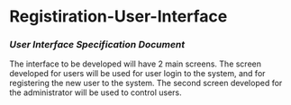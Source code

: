 # Registiration-User-Interface
### *User Interface Specification Document*

The interface to be developed will have 2 main screens. The screen developed for users will be used for user login to the system, and for registering the new user to the system. The second screen developed for the administrator will be used to control users.
